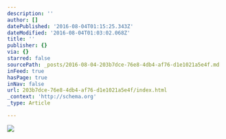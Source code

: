 ```yaml
---
description: ''
author: []
datePublished: '2016-08-04T01:15:25.343Z'
dateModified: '2016-08-04T01:03:02.068Z'
title: ''
publisher: {}
via: {}
starred: false
sourcePath: _posts/2016-08-04-203b7dce-76e8-4db4-af76-d1e1021a5e4f.md
inFeed: true
hasPage: true
inNav: false
url: 203b7dce-76e8-4db4-af76-d1e1021a5e4f/index.html
_context: 'http://schema.org'
_type: Article

---
```

![](https://the-grid-user-content.s3-us-west-2.amazonaws.com/8892971b-3fbc-4729-8fec-69583ebf320d.jpg)